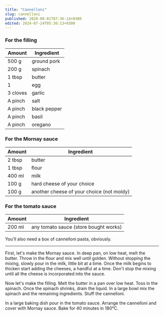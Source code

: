 ```yaml
---
title: "Cannelloni"
slug: cannelloni
published: 2020-08-01T07:36:14+0300
edited: 2024-07-24T05:36:13+0300
---
```


### For the filling

 Amount   | Ingredient
--------- | ---------
 500 g    | ground pork
 200 g    | spinach
 1 tbsp   | butter
 1        | egg
 3 cloves | garlic
 A pinch  | salt
 A pinch  | black pepper
 A pinch  | basil
 A pinch  | oregano

### For the Mornay sauce

 Amount   | Ingredient
 -------- | --------
 2 tbsp   | butter
 1 tbsp   | flour
 400 ml   | milk
 100 g    | hard cheese of your choice
 100 g    | another cheese of your choice (not moldy)

### For the tomato sauce

 Amount   | Ingredient
 -------- | --------
 200 ml   | any tomato sauce (store bought works)

You'll also need a box of cannelloni pasta, obviously.

 ---

First, let's make the Mornay sauce. In deep pan, on low heat, melt the butter. Throw in the flour and mix well until golden. Without stopping the mixing, slowly pour in the milk, little bit at a time. Once the milk begins to thicken start adding the cheeses, a handful at a time. Don't stop the mixing until all the cheese is incorporated into the sauce.

Now let's make the filling. Melt the butter in a pan over low heat. Toss in the spinach. Once the spinach shrinks, drain the liquid. In a large bowl mix the spinach and the remaining ingredients. Stuff the cannelloni.

In a large baking dish pour in the tomato sauce. Arrange the cannelloni and cover with Mornay sauce. Bake for 40 minutes in 180°C.
